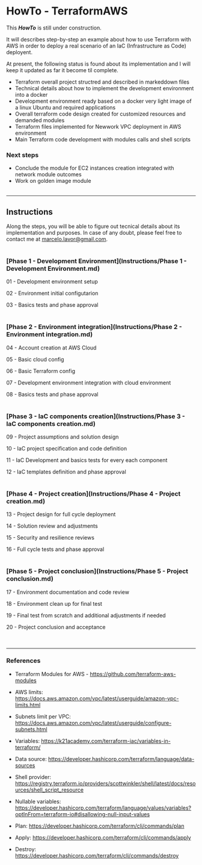 # HowTo - TerraformAWS

This ***HowTo*** is still under construction.

<p>It will describes step-by-step an example about how to use Terraform with AWS in order to deploy a real scenario of an IaC (Infrastructure as Code) deployent.</p>

<p>At present, the following status is found about its implementation and I will keep it updated as far it become til complete.</p>

- Terraform overall project structred and described in markeddown files
- Technical details about how to implement the development environment into a docker
- Development environment ready based on a docker very light image of a linux Ubuntu and required applications
- Overall terraform code design created for customized resources and demanded modules 
- Terraform files implemented for Newwork VPC deployment in AWS environment
- Main Terraform code development with modules calls and shell scripts 


### Next steps

- Conclude the module for EC2 instances creation integrated with network module outcomes
- Work on golden image module
&nbsp;  
&nbsp;  

---
## Instructions
Along the steps, you will be able to figure out tecnical details about its implementation and purposes. In case of any doubt, please feel free to contact me at marcelo.lavor@gmail.com.
&nbsp;  
&nbsp;  

### [Phase 1 - Development Environment](Instructions/Phase 1 - Development Environment.md)

01 - Development environment setup

02 - Environment initial configutarion

03 - Basics tests and phase approval
&nbsp;  
&nbsp;  

### [Phase 2 - Environment integration](Instructions/Phase 2 - Environment integration.md)

04 - Account creation at AWS Cloud

05 - Basic cloud config

06 - Basic Terraform config

07 - Development environment integration with cloud environment

08 - Basics tests and phase approval
&nbsp;  
&nbsp;  

### [Phase 3 - IaC components creation](Instructions/Phase 3 - IaC components creation.md)

09 - Project assumptions and solution design

10 - IaC project specification and code definition

11 - IaC Development and basics tests for every each component

12 - IaC templates definition and phase approval
&nbsp;  
&nbsp;  

### [Phase 4 - Project creation](Instructions/Phase 4 - Project creation.md)

13 - Project design for full cycle deployment

14 - Solution review and adjustments

15 - Security and resilience reviews

16 - Full cycle tests and phase approval
&nbsp;  
&nbsp;  

### [Phase 5 - Project conclusion](Instructions/Phase 5 - Project conclusion.md)

17 - Environment documentation and code review

18 - Environment clean up for final test

19 - Final test from scratch and additional adjustments if needed

20 - Project conclusion and acceptance
&nbsp;   
&nbsp;  
&nbsp;  

---

### **References**

- Terraform Modules for AWS - https://github.com/terraform-aws-modules
- AWS limits: https://docs.aws.amazon.com/vpc/latest/userguide/amazon-vpc-limits.html
- Subnets limit per VPC: https://docs.aws.amazon.com/vpc/latest/userguide/configure-subnets.html
- Variables: https://k21academy.com/terraform-iac/variables-in-terraform/
- Data source: https://developer.hashicorp.com/terraform/language/data-sources
- Shell provider: https://registry.terraform.io/providers/scottwinkler/shell/latest/docs/resources/shell_script_resource
- Nullable variables: https://developer.hashicorp.com/terraform/language/values/variables?optInFrom=terraform-io#disallowing-null-input-values

- Plan: https://developer.hashicorp.com/terraform/cli/commands/plan
- Apply: https://developer.hashicorp.com/terraform/cli/commands/apply
- Destroy: https://developer.hashicorp.com/terraform/cli/commands/destroy